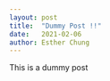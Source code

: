 ```yaml
---
layout: post
title:  "Dummy Post !!"
date:   2021-02-06
author: Esther Chung
---
```


This is a dummy post
